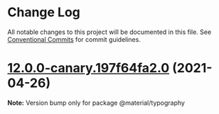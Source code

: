 # Change Log

All notable changes to this project will be documented in this file.
See [Conventional Commits](https://conventionalcommits.org) for commit guidelines.

# [12.0.0-canary.197f64fa2.0](https://github.com/material-components/material-components-web/compare/v11.0.0...v12.0.0-canary.197f64fa2.0) (2021-04-26)

**Note:** Version bump only for package @material/typography
